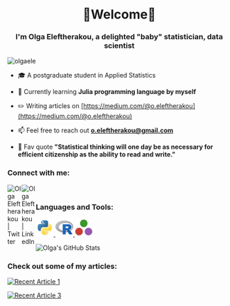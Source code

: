 <h1 align="center">🧁Welcome🧁</h1>
<h3 align="center">I'm Olga Eleftherakou, a delighted "baby" statistician, data scientist</h3>

<p align="left"> <img src="https://komarev.com/ghpvc/?username=olgaele&label=Profile%20views&color=ff69b4&style=flat" alt="olgaele" /> </p>

- 🎓 A postgraduate student in Applied Statistics 
- 🌱 Currently learning **Julia programming language by myself**

- ✏️ Writing articles on [https://medium.com/@o.eleftherakou](https://medium.com/@o.eleftherakou)

- 📫 Feel free to reach out **o.eleftherakou@gmail.com**

- 🧠 Fav quote **"Statistical thinking will one day be as necessary for efficient citizenship as the ability to read and write."**

<h3 align="left">Connect with me:</h3>
<p align="left">

<a href="https://twitter.com/o_eleftherakou" target="_blank" rel="nofollow"><img align="left" alt="Olga Eleftherakou | Twitter" width="32px" src="https://camo.githubusercontent.com/395dda360ae28377b7c3247581a88b20573883519c2be833cb64fbb37dcbcc1a/68747470733a2f2f63646e2e6a7364656c6976722e6e65742f6e706d2f73696d706c652d69636f6e734076332f69636f6e732f747769747465722e737667" data-canonical-src="https://cdn.jsdelivr.net/npm/simple-icons@v3/icons/twitter.svg" style="max-width: 100%;"></a>
<a href="https://www.linkedin.com/in/olga-eleftherakou/" target="_blank" rel="nofollow"><img align="left" alt="Olga Eleftherakou | LinkedIn" width="32px" src="https://camo.githubusercontent.com/d659d2bac00c01b42bffbae84bdc121e828b8fecd5b4949ffa2575f5d9e4a371/68747470733a2f2f63646e2e6a7364656c6976722e6e65742f6e706d2f73696d706c652d69636f6e734076332f69636f6e732f6c696e6b6564696e2e737667" data-canonical-src="https://cdn.jsdelivr.net/npm/simple-icons@v3/icons/linkedin.svg" style="max-width: 100%;"></a>
</p><br/>

<h3 align="left">Languages and Tools:</h3>
<p align="left"> <a href="https://www.python.org" target="_blank" rel="noreferrer"> <img src="https://raw.githubusercontent.com/devicons/devicon/master/icons/python/python-original.svg" alt="python" width="40" height="40"/> </a>
<a href="https://www.r-project.org/" target="_blank" rel="noreferrer"> <img src="https://raw.githubusercontent.com/devicons/devicon/master/icons/r/r-original.svg" alt="python" width="40" height="40"/> </a>
<a href="https://julialang.org/" target="_blank" rel="noreferrer"> <img src="https://raw.githubusercontent.com/devicons/devicon/master/icons/julia/julia-original.svg" alt="python" width="40" height="40"/> </a> </p>

![Olga's GitHub Stats](https://github-readme-stats.vercel.app/api?username=olgaele&show_icons=true&theme=dracula)

<h3 align="left">Check out some of my articles:</h3>
<a target="_blank" href="https://github-readme-medium-recent-article.vercel.app/medium/@o.eleftherakou/0"><img src="https://github-readme-medium-recent-article.vercel.app/medium/@o.eleftherakou/1" alt="Recent Article 1">

<a target="_blank" href="https://github-readme-medium-recent-article.vercel.app/medium/@o.eleftherakou/3"><img src="https://github-readme-medium-recent-article.vercel.app/medium/@o.eleftherakou/3" alt="Recent Article 3">
